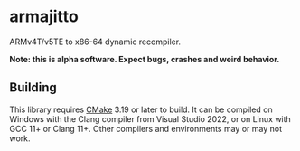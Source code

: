 # armajitto

ARMv4T/v5TE to x86-64 dynamic recompiler.

**Note: this is alpha software. Expect bugs, crashes and weird behavior.**

## Building

This library requires [CMake](https://cmake.org/) 3.19 or later to build. It can be compiled on Windows with the Clang compiler from Visual Studio 2022, or on Linux with GCC 11+ or Clang 11+. Other compilers and environments may or may not work.
